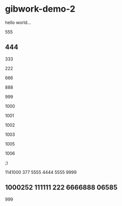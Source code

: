 # gibwork-demo-2

hello world...

555

444
-----

333

222

666

888

999

1000

1001

1002

1003

1005

1006

;)

1141000
377
5555
4444
5555
9999

1000252
111111
222
6666888
06585
----
999
